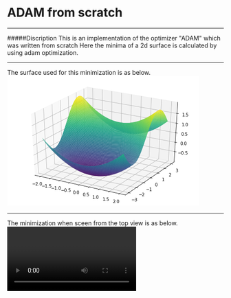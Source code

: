 # ADAM from scratch
****

#####Discription
This is an implementation of the optimizer "ADAM" which was written from scratch
Here the minima of a 2d surface is calculated by using adam optimization.
*****
The surface used for this minimization is as below.
![img.png](img.png)
****
The minimization when sceen from the top view is as below.
![Adam_output_animation.mp4](Adam_output_animation.mp4)

